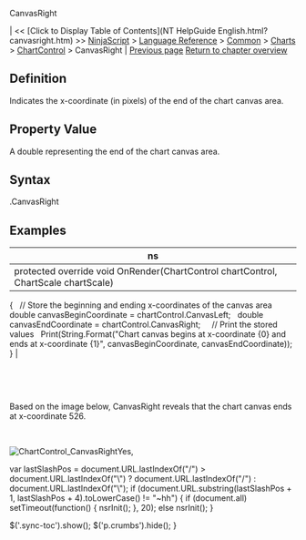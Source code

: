 ﻿










 


CanvasRight







| &lt;&lt; [Click to Display Table of Contents](NT HelpGuide English.html?canvasright.htm) &gt;&gt;
 [NinjaScript](ninjascript.htm) &gt; [Language Reference](language_reference_wip.htm) &gt; [Common](common.htm) &gt; [Charts](chart.htm) &gt; [ChartControl](chartcontrol.htm) &gt;
CanvasRight | [Previous page](canvasleft.htm)
[Return to chapter overview](chartcontrol.htm)










Definition
----------


Indicates the x-coordinate (in pixels) of the end of the chart canvas area.



Property Value
--------------


A double representing the end of the chart canvas area.



Syntax
------


<chartcontrol>.CanvasRight



Examples
--------




| ns |
| --- |
| protected override void OnRender(ChartControl chartControl, ChartScale chartScale)
{
   // Store the beginning and ending x-coordinates of the canvas area
   double canvasBeginCoordinate = chartControl.CanvasLeft;
   double canvasEndCoordinate = chartControl.CanvasRight;
 
   // Print the stored values
   Print(String.Format("Chart canvas begins at x-coordinate {0} and ends at x-coordinate {1}", canvasBeginCoordinate, canvasEndCoordinate)); 
} |



 


 


Based on the image below, CanvasRight reveals that the chart canvas ends at x-coordinate 526.


 


![ChartControl_CanvasRight](chartcontrol_canvasright.png)Yes,





 
 var lastSlashPos = document.URL.lastIndexOf("/") &gt; document.URL.lastIndexOf("\\") ? document.URL.lastIndexOf("/") : document.URL.lastIndexOf("\\");
 if (document.URL.substring(lastSlashPos + 1, lastSlashPos + 4).toLowerCase() != "~hh") {
 if (document.all) setTimeout(function() {
 nsrInit();
 }, 20);
 else nsrInit();
 }
 
 
 $('.sync-toc').show();
 $('p.crumbs').hide();
 }
 
 
 



</chartcontrol>